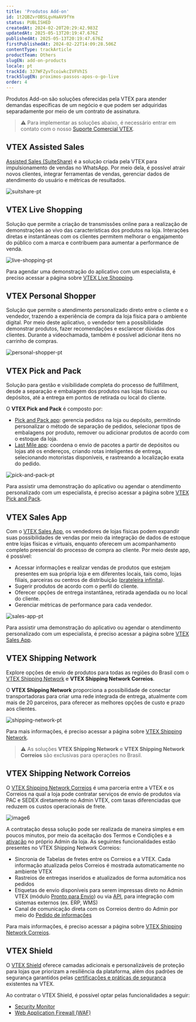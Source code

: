 ```yaml
---
title: 'Produtos Add-on'
id: 1t2QBZvrOBSLgvHaAV9fYm
status: PUBLISHED
createdAt: 2024-02-20T20:29:42.983Z
updatedAt: 2025-05-13T20:19:47.676Z
publishedAt: 2025-05-13T20:19:47.676Z
firstPublishedAt: 2024-02-22T14:09:28.506Z
contentType: trackArticle
productTeam: Others
slugEN: add-on-products
locale: pt
trackId: 3J7WFZyvTcoiwkcIVFVhIS
trackSlugEN: proximos-passos-apos-o-go-live
order: 4
---
```


Produtos Add-on são soluções oferecidas pela VTEX para atender demandas específicas de um negócio e que podem ser adquiridas separadamente por meio de um contrato de assinatura.

> ⚠️ Para implementar as soluções abaixo, é necessário entrar em contato com o nosso [Suporte Comercial VTEX](/pt/tracks/suporte-na-vtex--4AXsGdGHqExp9ZkiNq9eMy/3KQWGgkPOwbFTPfBxL7YwZ).

## VTEX Assisted Sales

[Assisted Sales (SuiteShare)](/pt/tracks/suiteshare--khP0p8mjIYRIpvM7Cb4Zr/onWmyS8j4Thhde67UBBsB) é a solução criada pela VTEX para impulsionamento de vendas no WhatsApp. Por meio dela, é possível atrair novos clientes, integrar ferramentas de vendas, gerenciar dados de atendimento do usuário e métricas de resultados.

![suitshare-pt](https://cdn.statically.io/gh/vtexdocs/help-center-content/refs/heads/main/docs/pt/tracks/guia-de-onboarding/proximos-passos-apos-o-go-live/produtos-add-on_1.JPG)

## VTEX Live Shopping
Solução que permite a criação de transmissões online para a realização de demonstrações ao vivo das características dos produtos na loja. Interações diretas e instantâneas com os clientes permitem melhorar o engajamento do público com a marca e contribuem para aumentar a performance de venda.

![live-shopping-pt](https://cdn.statically.io/gh/vtexdocs/help-center-content/refs/heads/main/docs/pt/tracks/guia-de-onboarding/proximos-passos-apos-o-go-live/produtos-add-on_2.JPG)

Para agendar uma demonstração do aplicativo com um especialista, é preciso acessar a página sobre [VTEX Live Shopping](https://vtex.com/br-pt/live-shopping/#contact).

## VTEX Personal Shopper

Solução que permite o atendimento personalizado direto entre o cliente e o vendedor, trazendo a experiência de compra da loja física para o ambiente digital. Por meio deste aplicativo, o vendedor tem a possibilidade demonstrar produtos, fazer recomendações e esclarecer dúvidas dos clientes. Durante a videochamada, também é possível adicionar itens no carrinho de compras.

![personal-shopper-pt](https://cdn.statically.io/gh/vtexdocs/help-center-content/refs/heads/main/docs/pt/tracks/guia-de-onboarding/proximos-passos-apos-o-go-live/produtos-add-on_3.JPG)

## VTEX Pick and Pack

Solução para gestão e visibilidade completa do processo de fulfillment, desde a separação e embalagem dos produtos nas lojas físicas ou depósitos, até a entrega em pontos de retirada ou local do cliente.

O **VTEX Pick and Pack** é composto por: 

- [Pick and Pack app](/pt/tutorial/vtex-pick-and-pack-fulfillment--1zGUEItEEVsal6cuBEBNcA): gerencia pedidos na loja ou depósito, permitindo personalizar o método de separação de pedidos, selecionar tipos de embalagens por produto, remover ou adicionar produtos de acordo com o estoque da loja.
- [Last Mile app](/pt/tutorial/vtex-pick-and-pack-last-mile--HN7WKV0xoq2ssVjsJlfzr): coordena o envio de pacotes a partir de depósitos ou lojas até os endereços, criando rotas inteligentes de entrega, selecionando motoristas disponíveis, e rastreando a localização exata do pedido.

![pick-and-pack-pt](https://cdn.statically.io/gh/vtexdocs/help-center-content/refs/heads/main/docs/pt/tracks/guia-de-onboarding/proximos-passos-apos-o-go-live/produtos-add-on_4.JPG)

Para assistir uma demonstração do aplicativo ou agendar o atendimento personalizado com um especialista, é preciso acessar a página sobre [VTEX Pick and Pack](https://content.vtex.com/pt-br/pick-and-pack/). 

## VTEX Sales App

Com o [VTEX Sales App](/pt/tracks/instore-primeiros-passos-e-configuracoes--zav76TFEZlAjnyBVL5tRc/4L5SoLxE8O3YkxF7FKymrO), os vendedores de lojas físicas podem expandir suas possibilidades de vendas por meio da integração de dados de estoque entre lojas físicas e virtuais, enquanto oferecem um acompanhamento completo presencial do processo de compra ao cliente. Por meio deste app, é possível:

- Acessar informações e realizar vendas de produtos que estejam presentes em sua própria loja e em diferentes locais, tais como, lojas filiais, parceiras ou centros de distribuição ([prateleira infinita](/pt/tracks/estrategias-de-comercio-unificado--3WGDRRhc3vf1MJb9zGncnv/40KMlmGI5tN0r0KPCDWgGn)).
- Sugerir produtos de acordo com o perfil do cliente.
- Oferecer opções de entrega instantânea, retirada agendada ou no local do cliente.
- Gerenciar métricas de performance para cada vendedor.

![sales-app-pt](https://cdn.statically.io/gh/vtexdocs/help-center-content/refs/heads/main/docs/pt/tracks/guia-de-onboarding/proximos-passos-apos-o-go-live/produtos-add-on_5.png)

Para assistir uma demonstração do aplicativo ou agendar o atendimento personalizado com um especialista, é preciso acessar a página sobre [VTEX Sales App](https://assets.vtex.com/sales-app/).

## VTEX Shipping Network

Explore opções de envio de produtos para todas as regiões do Brasil com o [VTEX Shipping Network](/pt/tutorial/pronto-para-envio--5YOZV7Aotv3pap0fGNESDs) e **VTEX Shipping Network Correios**.

O **VTEX Shipping Network** proporciona a possibilidade de conectar transportadoras para criar uma rede integrada de entrega, atualmente com mais de 20 parceiros, para oferecer as melhores opções de custo e prazo aos clientes. 

![shipping-network-pt](https://cdn.statically.io/gh/vtexdocs/help-center-content/refs/heads/main/docs/pt/tracks/guia-de-onboarding/proximos-passos-apos-o-go-live/produtos-add-on_6.png)

Para mais informações, é preciso acessar a página sobre [VTEX Shipping Network](https://vtex.com/br-pt/shipping-network/).

> ⚠️ As soluções **VTEX Shipping Network** e **VTEX Shipping Network Correios** são exclusivas para operações no Brasil.

## VTEX Shipping Network Correios

O [VTEX Shipping Network Correios](/pt/tutorial/vtex-shipping-network-correios-faq--2Wavf7Wie5GEUAEHKtn5oC) é uma parceria entre a VTEX e os Correios na qual a loja pode contratar serviços de envio de produtos via PAC e SEDEX diretamente no Admin VTEX, com taxas diferenciadas que reduzem os custos operacionais de frete.

![image6](https://cdn.statically.io/gh/vtexdocs/help-center-content/refs/heads/main/docs/pt/tracks/guia-de-onboarding/proximos-passos-apos-o-go-live/produtos-add-on_7.png)

A contratação dessa solução pode ser realizada de maneira simples e em poucos minutos, por meio da aceitação dos Termos e Condições e a [ativação](/pt/tutorial/vtex-shipping-network-correios-ativacao--57opHihFbRAwrjQjCTymTa) no próprio Admin da loja. As seguintes funcionalidades estão presentes no VTEX Shipping Network Correios: 

- Sincronia de Tabelas de fretes entre os Correios e a VTEX. Cada informação atualizada pelos Correios é mostrada automaticamente no ambiente VTEX
- Rastreios de entregas inseridos e atualizados de forma automática nos pedidos
- Etiquetas de envio disponíveis para serem impressas direto no Admin VTEX (módulo [Pronto para Envio](/pt/tutorial/pronto-para-envio--5YOZV7Aotv3pap0fGNESDs)) ou via [API](https://developers.vtex.com/docs/guides/vtex-shipping-network-labels-integration), para integração com sistemas externos (ex. ERP, WMS)
- Canal de comunicação direta com os Correios dentro do Admin por meio do [Pedido de informações](/pt/tutorial/entregas-correios-vtex-shipping-network--5CZRA0lq60EecmwZpsjvfq#solicitar-informacoes-do-pedido-aos-correios)

Para mais informações, é preciso acessar a página sobre [VTEX Shipping Network Correios](https://vtex.com/br-pt/shipping-network-correios/#).

## VTEX Shield

O [VTEX Shield](/pt/tutorial/vtex-shield--2CVk6H9eY2CBtHjtDI7BFh) oferece camadas adicionais e personalizáveis de proteção para lojas que priorizam a resiliência da plataforma, além dos padrões de segurança garantidos pelas [certificações e práticas de segurança](https://vtex.com/br-pt/security/security-practices/) existentes na VTEX.

Ao contratar o VTEX Shield, é possível optar pelas funcionalidades a seguir:

* [Security Monitor](/pt/tutorial/vtex-shield--2CVk6H9eY2CBtHjtDI7BFh#security-monitor)
* [Web Application Firewall (WAF)](/pt/tutorial/vtex-shield--2CVk6H9eY2CBtHjtDI7BFh#web-application-firewall-waf)


